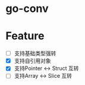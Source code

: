 # go-conv

# Feature

- [ ] 支持基础类型强转
- [x] 支持自引用对象
- [x] 支持Pointer <-> Struct 互转
- [ ] 支持Array <-> Slice 互转